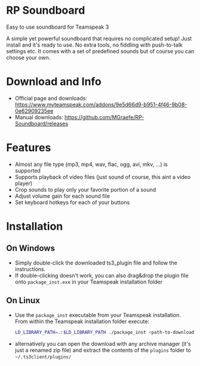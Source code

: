 # RP Soundboard
Easy to use soundboard for Teamspeak 3

A simple yet powerful soundboard that requires no complicated setup! Just install and it's ready to use. No extra tools, no fiddling with push-to-talk settings etc.
It comes with a set of predefined sounds but of course you can choose your own.

# Download and Info
- Official page and downloads: https://www.myteamspeak.com/addons/9e5d66d9-b951-4f46-9b08-0e62909235ee
- Manual downloads: https://github.com/MGraefe/RP-Soundboard/releases

# Features
- Almost any file type (mp3, mp4, wav, flac, ogg, avi, mkv, ...) is supported
- Supports playback of video files (just sound of course, this aint a video player)
- Crop sounds to play only your favorite portion of a sound
- Adjust volume gain for each sound file
- Set keyboard hotkeys for each of your buttons

# Installation
## On Windows
* Simply double-click the downloaded ts3_plugin file and follow the instructions.
* If double-clicking doesn't work, you can also drag&drop the plugin file onto `package_inst.exe` in your Teamspeak installation folder
## On Linux
* Use the `package_inst` executable from your Teamspeak installation. From within the Teamspeak installation folder execute:
  ```bash
  LD_LIBRARY_PATH=.:$LD_LIBRARY_PATH ./package_inst <path-to-download>
  ```
* alternatively you can open the download with any archive manager (it's just a renamed zip file) and extract the contents of the `plugins` folder to `~/.ts3client/plugins/`
